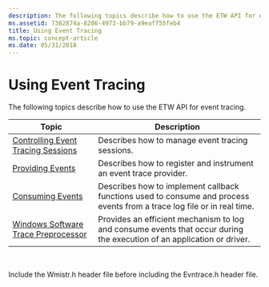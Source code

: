 ```yaml
---
description: The following topics describe how to use the ETW API for event tracing.
ms.assetid: 7362874a-8206-4973-bb79-a9eaff55feb4
title: Using Event Tracing
ms.topic: concept-article
ms.date: 05/31/2018
---
```


# Using Event Tracing

The following topics describe how to use the ETW API for event tracing.



| Topic                                                                          | Description                                                                                                             |
|--------------------------------------------------------------------------------|-------------------------------------------------------------------------------------------------------------------------|
| [Controlling Event Tracing Sessions](controlling-event-tracing-sessions.md)   | Describes how to manage event tracing sessions.                                                                         |
| [Providing Events](providing-events.md)                                       | Describes how to register and instrument an event trace provider.                                                       |
| [Consuming Events](consuming-events.md)                                       | Describes how to implement callback functions used to consume and process events from a trace log file or in real time. |
| [Windows Software Trace Preprocessor](windows-software-trace-preprocessor.md) | Provides an efficient mechanism to log and consume events that occur during the execution of an application or driver.  |



 

Include the Wmistr.h header file before including the Evntrace.h header file.

 

 



